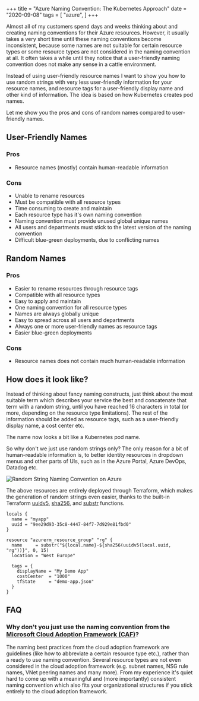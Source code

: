 +++
title = "Azure Naming Convention: The Kubernetes Approach"
date = "2020-09-08"
tags = [
    "azure",
]
+++

Almost all of my customers spend days and weeks thinking about and creating naming conventions for their Azure resources. However, it usually takes a very short time until these naming conventions become inconsistent, because some names are not suitable for certain resource types or some resource types are not considered in the naming convention at all. It often takes a while until they notice that a user-friendly naming convention does not make any sense in a cattle environment.

Instead of using user-friendly resource names I want to show you how to use random strings with very less user-friendly information for your resource names, and resource tags for a user-friendly display name and other kind of information. The idea is based on how Kubernetes creates pod names.

Let me show you the pros and cons of random names compared to user-friendly names.

## User-Friendly Names

### Pros

- Resource names (mostly) contain human-readable information

### Cons

- Unable to rename resources
- Must be compatible with all resource types
- Time consuming to create and maintain
- Each resource type has it's own naming convention
- Naming convention must provide unused global unique names
- All users and departments must stick to the latest version of the naming convention
- Difficult blue-green deployments, due to conflicting names

## Random Names

### Pros

- Easier to rename resources through resource tags
- Compatible with all resource types
- Easy to apply and maintain
- One naming convention for all resource types
- Names are always globally unique
- Easy to spread across all users and departments
- Always one or more user-friendly names as resource tags
- Easier blue-green deployments

### Cons

- Resource names does not contain much human-readable information

## How does it look like?

Instead of thinking about fancy naming constructs, just think about the most suitable term which describes your service the best and concatenate that term with a random string, until you have reached 16 characters in total (or more, depending on the resource type limitations). The rest of the information should be added as resource tags, such as a user-friendly display name, a cost center etc.

The name now looks a bit like a Kubernetes pod name.

So why don't we just use random strings only? The only reason for a bit of human-readable information is, to better identity resources in dropdown menus and other parts of UIs, such as in the Azure Portal, Azure DevOps, Datadog etc.

![Random String Naming Convention on Azure](/azure-naming-convention1.png)

The above resources are entirely deployed through Terraform, which makes the generation of random strings even easier, thanks to the built-in Terraform [uuidv5](https://www.terraform.io/docs/configuration/functions/uuidv5.html), [sha256](https://www.terraform.io/docs/configuration/functions/sha256.html), and [substr](https://www.terraform.io/docs/configuration/functions/substr.html) functions.

```hcl
locals {
  name = "myapp"
  uuid = "9ee29d93-35c8-4447-84f7-7d929e81fbd0"
}

resource "azurerm_resource_group" "rg" {
  name     = substr("${local.name}-${sha256(uuidv5(local.uuid, "rg"))}", 0, 15)
  location = "West Europe"

  tags = {
    displayName = "My Demo App"
    costCenter  = "1000"
    tfState     = "demo-app.json"
  }
}
```

## FAQ

### Why don't you just use the naming convention from the [Microsoft Cloud Adoption Framework (CAF)](https://docs.microsoft.com/en-us/azure/cloud-adoption-framework/ready/azure-best-practices/naming-and-tagging)?

The naming best practices from the cloud adoption framework are guidelines (like how to abbreviate a certain resource type etc.), rather than a ready to use naming convention. Several resource types are not even considered in the cloud adoption framework (e.g. subnet names, NSG rule names, VNet peering names and many more). From my experience it's quiet hard to come up with a meaningful and (more importantly) consistent naming convention which also fits your organizational structures if you stick entirely to the cloud adoption framework.
